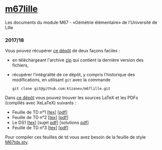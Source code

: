 # [m67lille](https://github.com/ktzanev/m67lille)

Les documents du module M67 - «Gémétrie élémentaire» de l'Université de Lille

### 2017/18

Vous pouvez récupérer [ce dépôt](https://github.com/ktzanev/m67lille) de deux façons faciles :

- en téléchargeant l'archive [zip](https://github.com/ktzanev/m67lille/archive/master.zip) qui contient la dernière version des fichiers,
- récupérer l'intégralité de ce dépôt, y compris l'historique des modifications, en utilisant `git` avec la commande

  ~~~~~~~
  git clone git@github.com:ktzanev/m67lille.git
  ~~~~~~~

Dans [ce dépôt](https://github.com/ktzanev/m67lille) vous pouvez trouver les sources LaTeX et les PDFs (compilés avec XeLaTeX) suivants :

- Feuille de TD n°1 [[tex](https://ktzanev.github.io/m67lille/TDs/M67_2017-18_TD1.tex)] [[pdf](https://ktzanev.github.io/m67lille/TDs/M67_2017-18_TD1.pdf)]
- Feuille de TD n°2 [[tex](https://ktzanev.github.io/m67lille/TDs/M67_2017-18_TD2.tex)] [[pdf](https://ktzanev.github.io/m67lille/TDs/M67_2017-18_TD2.pdf)]
- Le DS1 [[tex](https://ktzanev.github.io/m67lille/DS/M67_2017-18_DS1.tex)] [sujet [pdf](https://ktzanev.github.io/m67lille/DS/M67_2017-18_DS1_sujet.pdf)] [solutions [pdf](https://ktzanev.github.io/m67lille/DS/M67_2017-18_DS1_solutions.pdf)]
- Feuille de TD n°3 [[tex](https://ktzanev.github.io/m67lille/TDs/M67_2017-18_TD3.tex)] [[pdf](https://ktzanev.github.io/m67lille/TDs/M67_2017-18_TD3.pdf)]

Pour compiler ces feuilles de td vous avez besoin de la feuille de style [M67tds.sty](https://ktzanev.github.io/m67lille/TDs/M67tds.sty).
